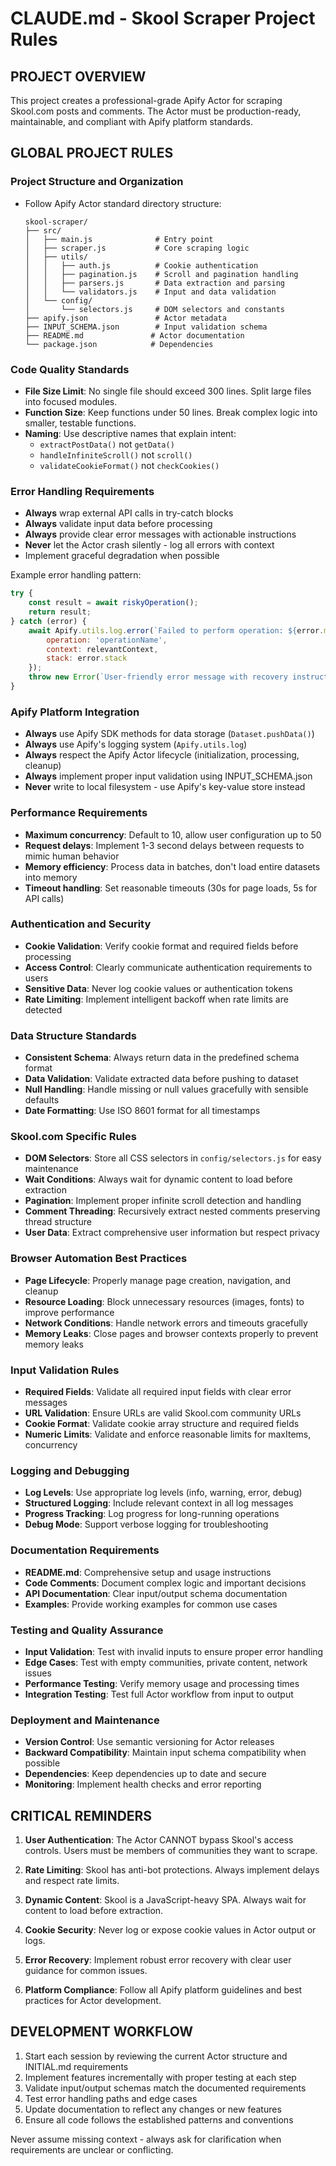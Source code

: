 # CLAUDE.md - Skool Scraper Project Rules

## PROJECT OVERVIEW
This project creates a professional-grade Apify Actor for scraping Skool.com posts and comments. The Actor must be production-ready, maintainable, and compliant with Apify platform standards.

## GLOBAL PROJECT RULES

### Project Structure and Organization
- Follow Apify Actor standard directory structure:
  ```
  skool-scraper/
  ├── src/
  │   ├── main.js              # Entry point
  │   ├── scraper.js           # Core scraping logic
  │   ├── utils/
  │   │   ├── auth.js          # Cookie authentication
  │   │   ├── pagination.js    # Scroll and pagination handling
  │   │   ├── parsers.js       # Data extraction and parsing
  │   │   └── validators.js    # Input and data validation
  │   └── config/
  │       └── selectors.js     # DOM selectors and constants
  ├── apify.json               # Actor metadata
  ├── INPUT_SCHEMA.json        # Input validation schema
  ├── README.md               # Actor documentation
  └── package.json            # Dependencies
  ```

### Code Quality Standards
- **File Size Limit**: No single file should exceed 300 lines. Split large files into focused modules.
- **Function Size**: Keep functions under 50 lines. Break complex logic into smaller, testable functions.
- **Naming**: Use descriptive names that explain intent:
  - `extractPostData()` not `getData()`
  - `handleInfiniteScroll()` not `scroll()`
  - `validateCookieFormat()` not `checkCookies()`

### Error Handling Requirements
- **Always** wrap external API calls in try-catch blocks
- **Always** validate input data before processing
- **Always** provide clear error messages with actionable instructions
- **Never** let the Actor crash silently - log all errors with context
- Implement graceful degradation when possible

Example error handling pattern:
```javascript
try {
    const result = await riskyOperation();
    return result;
} catch (error) {
    await Apify.utils.log.error(`Failed to perform operation: ${error.message}`, {
        operation: 'operationName',
        context: relevantContext,
        stack: error.stack
    });
    throw new Error(`User-friendly error message with recovery instructions`);
}
```

### Apify Platform Integration
- **Always** use Apify SDK methods for data storage (`Dataset.pushData()`)
- **Always** use Apify's logging system (`Apify.utils.log`)
- **Always** respect the Apify Actor lifecycle (initialization, processing, cleanup)
- **Always** implement proper input validation using INPUT_SCHEMA.json
- **Never** write to local filesystem - use Apify's key-value store instead

### Performance Requirements
- **Maximum concurrency**: Default to 10, allow user configuration up to 50
- **Request delays**: Implement 1-3 second delays between requests to mimic human behavior
- **Memory efficiency**: Process data in batches, don't load entire datasets into memory
- **Timeout handling**: Set reasonable timeouts (30s for page loads, 5s for API calls)

### Authentication and Security
- **Cookie Validation**: Verify cookie format and required fields before processing
- **Access Control**: Clearly communicate authentication requirements to users
- **Sensitive Data**: Never log cookie values or authentication tokens
- **Rate Limiting**: Implement intelligent backoff when rate limits are detected

### Data Structure Standards
- **Consistent Schema**: Always return data in the predefined schema format
- **Data Validation**: Validate extracted data before pushing to dataset
- **Null Handling**: Handle missing or null values gracefully with sensible defaults
- **Date Formatting**: Use ISO 8601 format for all timestamps

### Skool.com Specific Rules
- **DOM Selectors**: Store all CSS selectors in `config/selectors.js` for easy maintenance
- **Wait Conditions**: Always wait for dynamic content to load before extraction
- **Pagination**: Implement proper infinite scroll detection and handling
- **Comment Threading**: Recursively extract nested comments preserving thread structure
- **User Data**: Extract comprehensive user information but respect privacy

### Browser Automation Best Practices
- **Page Lifecycle**: Properly manage page creation, navigation, and cleanup
- **Resource Loading**: Block unnecessary resources (images, fonts) to improve performance
- **Network Conditions**: Handle network errors and timeouts gracefully
- **Memory Leaks**: Close pages and browser contexts properly to prevent memory leaks

### Input Validation Rules
- **Required Fields**: Validate all required input fields with clear error messages
- **URL Validation**: Ensure URLs are valid Skool.com community URLs
- **Cookie Format**: Validate cookie array structure and required fields
- **Numeric Limits**: Validate and enforce reasonable limits for maxItems, concurrency

### Logging and Debugging
- **Log Levels**: Use appropriate log levels (info, warning, error, debug)
- **Structured Logging**: Include relevant context in all log messages
- **Progress Tracking**: Log progress for long-running operations
- **Debug Mode**: Support verbose logging for troubleshooting

### Documentation Requirements
- **README.md**: Comprehensive setup and usage instructions
- **Code Comments**: Document complex logic and important decisions
- **API Documentation**: Clear input/output schema documentation
- **Examples**: Provide working examples for common use cases

### Testing and Quality Assurance
- **Input Validation**: Test with invalid inputs to ensure proper error handling
- **Edge Cases**: Test with empty communities, private content, network issues
- **Performance Testing**: Verify memory usage and processing times
- **Integration Testing**: Test full Actor workflow from input to output

### Deployment and Maintenance
- **Version Control**: Use semantic versioning for Actor releases
- **Backward Compatibility**: Maintain input schema compatibility when possible
- **Dependencies**: Keep dependencies up to date and secure
- **Monitoring**: Implement health checks and error reporting

## CRITICAL REMINDERS
1. **User Authentication**: The Actor CANNOT bypass Skool's access controls. Users must be members of communities they want to scrape.

2. **Rate Limiting**: Skool has anti-bot protections. Always implement delays and respect rate limits.

3. **Dynamic Content**: Skool is a JavaScript-heavy SPA. Always wait for content to load before extraction.

4. **Cookie Security**: Never log or expose cookie values in Actor output or logs.

5. **Error Recovery**: Implement robust error recovery with clear user guidance for common issues.

6. **Platform Compliance**: Follow all Apify platform guidelines and best practices for Actor development.

## DEVELOPMENT WORKFLOW
1. Start each session by reviewing the current Actor structure and INITIAL.md requirements
2. Implement features incrementally with proper testing at each step
3. Validate input/output schemas match the documented requirements
4. Test error handling paths and edge cases
5. Update documentation to reflect any changes or new features
6. Ensure all code follows the established patterns and conventions

Never assume missing context - always ask for clarification when requirements are unclear or conflicting.